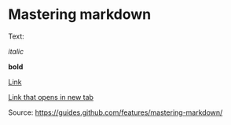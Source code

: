 # Mastering markdown

Text:

*italic*

**bold**

[Link](http://google.com)

<a href="http://google.com"> Link that opens in new tab </a>

Source: https://guides.github.com/features/mastering-markdown/
